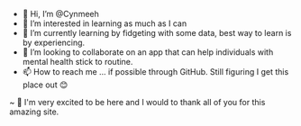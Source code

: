 - 👋 Hi, I’m @Cynmeeh
- 👀 I’m interested in learning as much as I can
- 🌱 I’m currently learning by fidgeting with some data,
         best way to learn is by experiencing.
- 💞️ I’m looking to collaborate on an app that can help 
       individuals  with mental health stick to routine.
- 📫 How to reach me ... if possible through GitHub. 
         Still figuring I get this place out 😊
                                                    
 ~ 💜 I'm very excited to be here and I would to thank 
               all of you for this amazing site. 
    
